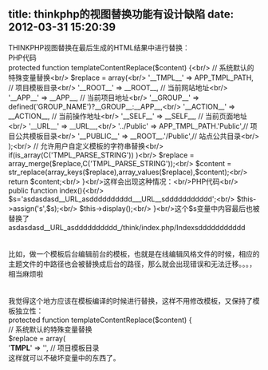 title: thinkphp的视图替换功能有设计缺陷
date: 2012-03-31 15:20:39
---

THINKPHP视图替换在最后生成的HTML结果中进行替换：<br/>PHP代码<br/>    protected function templateContentReplace($content) {<br/>        // 系统默认的特殊变量替换<br/>        $replace =  array(<br/>            '__TMPL__'      => APP_TMPL_PATH,  // 项目模板目录<br/>            '__ROOT__'      => __ROOT__,       // 当前网站地址<br/>            '__APP__'       => __APP__,        // 当前项目地址<br/>            '__GROUP__'   =>   defined('GROUP_NAME')?__GROUP__:__APP__,<br/>            '__ACTION__'    => __ACTION__,     // 当前操作地址<br/>            '__SELF__'      => __SELF__,       // 当前页面地址<br/>            '__URL__'       => __URL__,<br/>            '../Public'   => APP_TMPL_PATH.'Public',// 项目公共模板目录<br/>            '__PUBLIC__'  => __ROOT__.'/Public',// 站点公共目录<br/>        );<br/>        // 允许用户自定义模板的字符串替换<br/>        if(is_array(C('TMPL_PARSE_STRING')) )<br/>            $replace =  array_merge($replace,C('TMPL_PARSE_STRING'));<br/>        $content = str_replace(array_keys($replace),array_values($replace),$content);<br/>        return $content;<br/>    }<br/>这样会出现这种情况：<br/>PHP代码<br/>        public function index(){<br/>                $s='asdasdasd__URL_asdddddddddd___URL__sddddddddddd';<br/>                $this->assign('s',$s);<br/>                $this->display();<br/>        }<br/>这个$s变量中内容最后也被替换了<br/>asdasdasd__URL_asdddddddddd_/think/index.php/Indexsddddddddddd<br/><br/><br/>比如，做一个模板后台编辑前台的模板，也就是在线编辑风格文件的时候，相应的主题文件的中路径也会被替换成后台的路径，那么就会出现错误和无法迁移。。。，相当麻烦啦<br/><br/><br/>我觉得这个地方应该在模板编译的时候进行替换，这样不用修改模板，又保持了模板独立性：<br/>    protected function templateContentReplace($content) {<br/>        // 系统默认的特殊变量替换<br/>        $replace =  array(<br/>            '__TMPL__'      => '<?php echo APP_TMPL_PATH;?>',  // 项目模板目录<br/>这样就可以不破坏变量中的东西了。